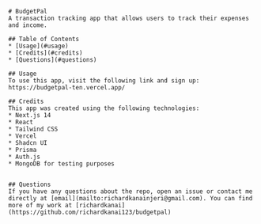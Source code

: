     # BudgetPal 
    A transaction tracking app that allows users to track their expenses and income.

    ## Table of Contents
    * [Usage](#usage)
    * [Credits](#credits)
    * [Questions](#questions)

    ## Usage
    To use this app, visit the following link and sign up:
    https://budgetpal-ten.vercel.app/
    
    ## Credits
    This app was created using the following technologies:
    * Next.js 14
    * React
    * Tailwind CSS
    * Vercel
    * Shadcn UI
    * Prisma
    * Auth.js
    * MongoDB for testing purposes

 
    ## Questions
    If you have any questions about the repo, open an issue or contact me directly at [email](mailto:richardkanainjeri@gmail.com). You can find more of my work at [richardkanai](https://github.com/richardkanai123/budgetpal)
